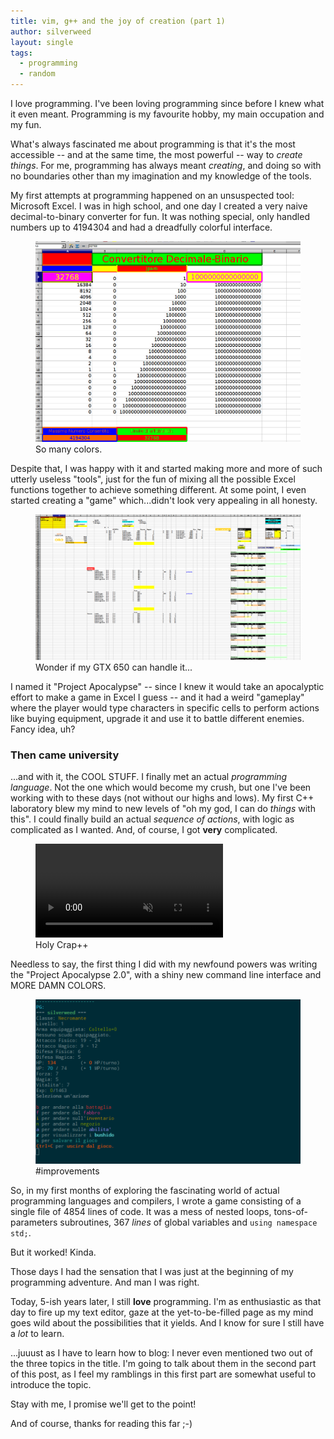 ```yaml
---
title: vim, g++ and the joy of creation (part 1)
author: silverweed
layout: single
tags:
  - programming  
  - random
---
```


I love programming.
I've been loving programming since before I knew what it even meant.
Programming is my favourite hobby, my main occupation and my fun.

What's always fascinated me about programming is that it's the most accessible -- and at the same time, the most
powerful -- way to *create things*.
For me, programming has always meant *creating*, and doing so with no boundaries other than my imagination and my
knowledge of the tools.

My first attempts at programming happened on an unsuspected tool: Microsoft Excel.
I was in high school, and one day I created a very naive decimal-to-binary converter for fun.
It was nothing special, only handled numbers up to 4194304 and had a dreadfully colorful interface.

<figure>
  <a href="/assets/img/binarycalculator.png">
    <img src="/assets/img/binarycalculator.png" alt="Binary Calculator"/>
  </a>
  <figcaption>So many colors.</figcaption>
</figure>

Despite that, I was happy with it and started making more and more of such utterly useless "tools", just for the
fun of mixing all the possible Excel functions together to achieve something different.
At some point, I even started creating a "game" which...didn't look very appealing in all honesty.

<figure>
  <a href="/assets/img/apo1.png">
    <img src="/assets/img/apo1.png" alt="Project Apocalypse 1.0"/>
  </a>
  <figcaption>Wonder if my GTX 650 can handle it...</figcaption>
</figure>

I named it "Project Apocalypse" -- since I knew it would take an apocalyptic effort to make a game in Excel I guess --
and it had a weird "gameplay" where the player would type characters in specific cells to perform actions like
buying equipment, upgrade it and use it to battle different enemies. Fancy idea, uh?

### Then came university

...and with it, the COOL STUFF. I finally met an actual *programming language*. Not the one which would become my
crush, but one I've been working with to these days (not without our highs and lows).
My first C++ laboratory blew my mind to new levels of "oh my god, I can do *things* with this".
I could finally build an actual *sequence of actions*, with logic as complicated as I wanted.
And, of course, I got **very** complicated.

<figure>
  <video src="/assets/img/apo1code.webm" loop nocontrols autoplay muted>
    I suggest using a browser capable of playing HTML5 video.
  </video>
  <figcaption>Holy Crap++</figcaption>
</figure>

Needless to say, the first thing I did with my newfound powers was writing the "Project Apocalypse 2.0", with
a shiny new command line interface and MORE DAMN COLORS.

<figure>
  <a href="/assets/img/apo2.png">
    <img src="/assets/img/apo2.png" alt="Project Apocalypse 2.0"/>
  </a>
  <figcaption>#improvements</figcaption>
</figure>

So, in my first months of exploring the fascinating world of actual programming languages and compilers,
I wrote a game consisting of a single file of 4854 lines of code. It was a mess of nested loops, tons-of-parameters
subroutines, 367 *lines* of global variables and `using namespace std;`.

But it worked! Kinda.

Those days I had the sensation that I was just at the beginning of my programming adventure. And man I was right.

Today, 5-ish years later, I still **love** programming. I'm as enthusiastic as that day to fire up my text editor,
gaze at the yet-to-be-filled page as my mind goes wild about the possibilities that it yields.
And I know for sure I still have a *lot* to learn.

...juuust as I have to learn how to blog: I never even mentioned two out of
the three topics in the title. I'm going to talk about them in the second part of this post, as I feel my
ramblings in this first part are somewhat useful to introduce the topic.

Stay with me, I promise we'll get to the point!

And of course, thanks for reading this far ;-)
